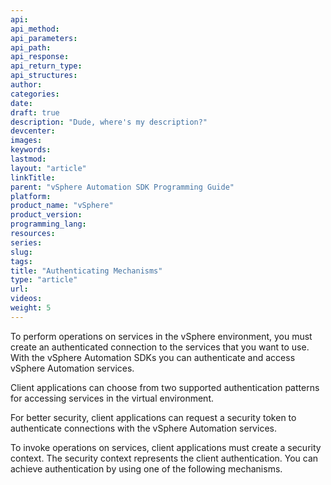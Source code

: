 ```yaml
---
api:
api_method:
api_parameters:
api_path:
api_response:
api_return_type:
api_structures:
author:
categories:
date:
draft: true
description: "Dude, where's my description?"
devcenter:
images:
keywords:
lastmod:
layout: "article"
linkTitle:
parent: "vSphere Automation SDK Programming Guide"
platform:
product_name: "vSphere"
product_version:
programming_lang:
resources:
series:
slug:
tags:
title: "Authenticating Mechanisms"
type: "article"
url:
videos:
weight: 5
---
```

To perform operations on services in the vSphere environment, you must create an authenticated connection to the services that you want to use. With the vSphere Automation SDKs you can authenticate and access vSphere Automation services.

Client applications can choose from two supported authentication patterns for accessing services in the virtual environment.

For better security, client applications can request a security token to authenticate connections with the vSphere Automation services.

To invoke operations on services, client applications must create a security context. The security context represents the client authentication. You can achieve authentication by using one of the following mechanisms.

